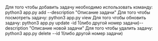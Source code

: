 Для того чтобы добавить задачу необходимо использовать команду: python3 app.py add --description "Описание задачи"
Для того чтобы посмотреть задачу: python3 app.py view
Для того чтобы обновить задачу: python3 app.py update -id 1(либо другой номер задачи)--description "Описание новой задачи" 
Для того чтобы удалить задачу: python3 app.py delete --id 1(либо другой номер задачи)

